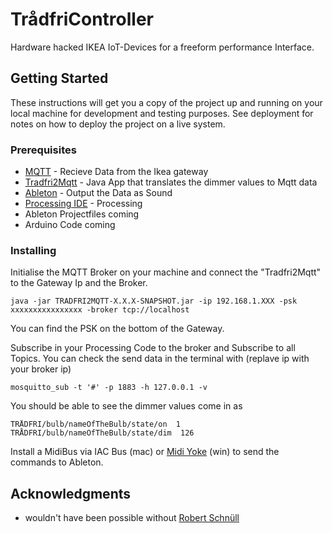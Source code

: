 # TrådfriController

Hardware hacked IKEA IoT-Devices for a freeform performance Interface.

## Getting Started

These instructions will get you a copy of the project up and running on your local machine for development and testing purposes. See deployment for notes on how to deploy the project on a live system.

### Prerequisites

* [MQTT](http://mqtt.org) - Recieve Data from the Ikea gateway
* [Tradfri2Mqtt](https://github.com/hardillb/TRADFRI2MQTT) - Java App that translates the dimmer values to Mqtt data
* [Ableton](https://www.ableton.com/de/live/) - Output the Data as Sound
* [Processing IDE](https://processing.org) - Processing
* Ableton Projectfiles coming
* Arduino Code coming

### Installing

Initialise the MQTT Broker on your machine and connect the "Tradfri2Mqtt" to the Gateway Ip and the Broker.

```
java -jar TRADFRI2MQTT-X.X.X-SNAPSHOT.jar -ip 192.168.1.XXX -psk xxxxxxxxxxxxxxxx -broker tcp://localhost
```
You can find the PSK on the bottom of the Gateway.

Subscribe in your Processing Code to the broker and Subscribe to all Topics. You can check the send data in the terminal with (replave ip with your broker ip)

```
mosquitto_sub -t '#' -p 1883 -h 127.0.0.1 -v

```
You should be able to see the dimmer values come in as
```
TRÅDFRI/bulb/nameOfTheBulb/state/on  1
TRÅDFRI/bulb/nameOfTheBulb/state/dim  126
```

Install a MidiBus via IAC Bus (mac) or [Midi Yoke](http://www.midiox.com) (win) to send the commands to Ableton.

## Acknowledgments

* wouldn't have been possible without [Robert Schnüll](https://github.com/robertschnuell)
